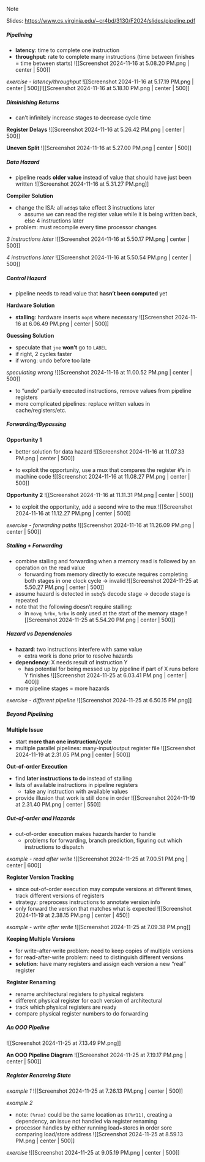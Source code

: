 > [!note]
> Slides: https://www.cs.virginia.edu/~cr4bd/3130/F2024/slides/pipeline.pdf
##### Pipelining
- **latency**: time to complete one instruction
- **throughput**: rate to complete many instructions (time between finishes = time between starts)
![[Screenshot 2024-11-16 at 5.08.20 PM.png | center | 500]]

*exercise - latency/throughput*
![[Screenshot 2024-11-16 at 5.17.19 PM.png | center | 500]]![[Screenshot 2024-11-16 at 5.18.10 PM.png | center | 500]]
##### Diminishing Returns
- can’t infinitely increase stages to decrease cycle time

**Register Delays**
![[Screenshot 2024-11-16 at 5.26.42 PM.png | center | 500]]

**Uneven Split**
![[Screenshot 2024-11-16 at 5.27.00 PM.png | center | 500]]

##### Data Hazard
- pipeline reads **older value** instead of value that should have just been written
![[Screenshot 2024-11-16 at 5.31.27 PM.png]]

**Compiler Solution**
- change the ISA: all `addq`s take effect 3 instructions later
	- assume we can read the register value while it is being written back, else 4 instructions later
- problem: must recompile every time processor changes

*3 instructions later*
![[Screenshot 2024-11-16 at 5.50.17 PM.png | center | 500]]

*4 instructions later*
![[Screenshot 2024-11-16 at 5.50.54 PM.png | center | 500]]
##### Control Hazard
- pipeline needs to read value that **hasn’t been computed** yet

**Hardware Solution**
- **stalling**: hardware inserts `nop`s where necessary
![[Screenshot 2024-11-16 at 6.06.49 PM.png | center | 500]]

**Guessing Solution**
- speculate that `jne` **won’t** go to `LABEL`
- if right, 2 cycles faster
- if wrong: undo before too late

*speculating wrong*
![[Screenshot 2024-11-16 at 11.00.52 PM.png | center | 500]]
- to “undo” partially executed instructions, remove values from pipeline registers
- more complicated pipelines: replace written values in cache/registers/etc.
##### Forwarding/Bypassing
**Opportunity 1**
- better solution for data hazard
![[Screenshot 2024-11-16 at 11.07.33 PM.png | center | 500]]

- to exploit the opportunity, use a mux that compares the register #’s in machine code
![[Screenshot 2024-11-16 at 11.08.27 PM.png | center | 500]]

**Opportunity 2**
![[Screenshot 2024-11-16 at 11.11.31 PM.png | center | 500]]

- to exploit the opportunity, add a second wire to the mux
![[Screenshot 2024-11-16 at 11.12.27 PM.png | center | 500]]

*exercise - forwarding paths*
![[Screenshot 2024-11-16 at 11.26.09 PM.png | center | 500]]
##### Stalling + Forwarding
- combine stalling and forwarding when a memory read is followed by an operation on the read value
	- forwarding from memory directly to execute requires completing both stages in one clock cycle → invalid
![[Screenshot 2024-11-25 at 5.50.27 PM.png | center | 500]]
- assume hazard is detected in `subq`’s decode stage → decode stage is repeated
- note that the following doesn’t require stalling:
	- in `movq %rbx`, `%rbx` is only used at the start of the memory stage
![[Screenshot 2024-11-25 at 5.54.20 PM.png | center | 500]]
##### Hazard vs Dependencies
- **hazard**: two instructions interfere with same value
	- extra work is done prior to resolve hazards
- **dependency**: X needs result of instruction Y
	- has potential for being messed up by pipeline if part of X runs before Y finishes
![[Screenshot 2024-11-25 at 6.03.41 PM.png | center | 400]]
- more pipeline stages = more hazards

*exercise - different pipeline*
![[Screenshot 2024-11-25 at 6.50.15 PM.png]]
##### Beyond Pipelining
**Multiple Issue**
- start **more than one instruction/cycle**
- multiple parallel pipelines: many-input/output register file
![[Screenshot 2024-11-19 at 2.31.05 PM.png | center | 500]]

**Out-of-order Execution**
- find **later instructions to do** instead of stalling
- lists of available instructions in pipeline registers
	- take any instruction with available values
- provide illusion that work is still done in order
![[Screenshot 2024-11-19 at 2.31.40 PM.png | center | 550]]
##### Out-of-order and Hazards
- out-of-order execution makes hazards harder to handle
	- problems for forwarding, branch prediction, figuring out which instructions to dispatch

*example - read after write*
![[Screenshot 2024-11-25 at 7.00.51 PM.png | center | 600]]

**Register Version Tracking**
- since out-of-order execution may compute versions at different times, track different versions of registers
- strategy: preprocess instructions to annotate version info
- only forward the version that matches what is expected
![[Screenshot 2024-11-19 at 2.38.15 PM.png | center | 450]]

*example - write after write*
![[Screenshot 2024-11-25 at 7.09.38 PM.png]]

**Keeping Multiple Versions**
- for write-after-write problem: need to keep copies of multiple versions
- for read-after-write problem: need to distinguish different versions
- **solution**: have many registers and assign each version a new “real” register

**Register Renaming**
- rename architectural registers to physical registers
- different physical register for each version of architectural
- track which physical registers are ready
- compare physical register numbers to do forwarding
##### An OOO Pipeline
![[Screenshot 2024-11-25 at 7.13.49 PM.png]]

**An OOO Pipeline Diagram**
![[Screenshot 2024-11-25 at 7.19.17 PM.png | center | 500]]
##### Register Renaming State
*example 1*
![[Screenshot 2024-11-25 at 7.26.13 PM.png | center | 500]]

*example 2*
- note: `(%rax)` could be the same location as `8(%r11)`, creating a dependency, an issue not handled via register renaming
- processor handles by either running load+stores in order sore comparing load/store address
![[Screenshot 2024-11-25 at 8.59.13 PM.png | center | 500]]

*exercise*
![[Screenshot 2024-11-25 at 9.05.19 PM.png | center | 500]]